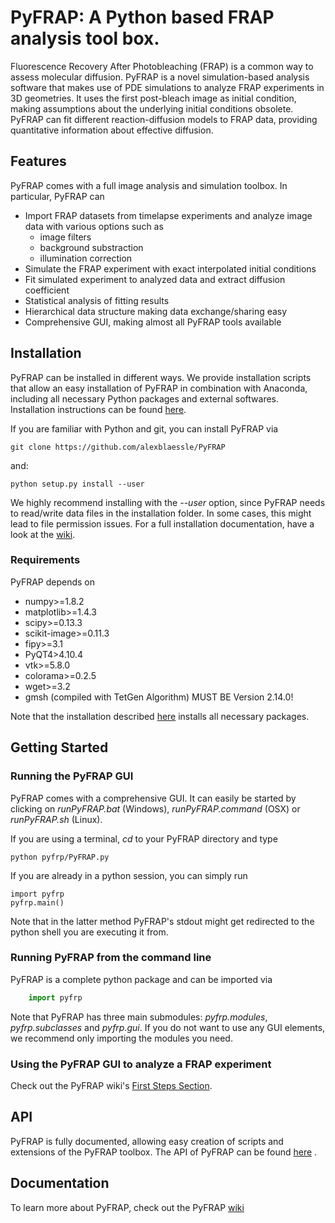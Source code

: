 # PyFRAP: A Python based FRAP analysis tool box. 

Fluorescence Recovery After Photobleaching (FRAP) is a common way to assess molecular diffusion. PyFRAP is a novel simulation-based analysis software
that makes use of PDE simulations to analyze FRAP experiments in 3D geometries. It uses the first post-bleach image as initial condition, making assumptions 
about the underlying initial conditions obsolete. PyFRAP can fit different reaction-diffusion models to FRAP data, providing quantitative information about
effective diffusion.

## Features

PyFRAP comes with a full image analysis and simulation toolbox. In particular, PyFRAP can

- Import FRAP datasets from timelapse experiments and analyze image data with various options such as
	+ image filters
	+ background substraction
	+ illumination correction
- Simulate the FRAP experiment with exact interpolated initial conditions
- Fit simulated experiment to analyzed data and extract diffusion coefficient
- Statistical analysis of fitting results
- Hierarchical data structure making data exchange/sharing easy
- Comprehensive GUI, making almost all PyFRAP tools available

## Installation

PyFRAP can be installed in different ways. We provide installation scripts that allow an easy installation of PyFRAP in combination with Anaconda, including all necessary
Python packages and external softwares. Installation
instructions can be found [here](https://github.com/alexblaessle/PyFRAP/wiki/Installation#short).

If you are familiar with Python and git, you can install PyFRAP via 

	git clone https://github.com/alexblaessle/PyFRAP
	
and:

	python setup.py install --user
	
We highly recommend installing with the *--user* option, since PyFRAP needs to read/write data files in the installation folder. In some cases, this
might lead to file permission issues.
For a full installation documentation, have a look at the [wiki](https://github.com/alexblaessle/PyFRAP/wiki/Installation).

### Requirements

PyFRAP depends on 

- numpy>=1.8.2
- matplotlib>=1.4.3
- scipy>=0.13.3
- scikit-image>=0.11.3
- fipy>=3.1
- PyQT4>4.10.4
- vtk>=5.8.0
- colorama>=0.2.5
- wget>=3.2
- gmsh (compiled with TetGen Algorithm) MUST BE Version 2.14.0!

Note that the installation described [here](https://github.com/alexblaessle/PyFRAP/wiki/Installation#short) installs all necessary packages.

## Getting Started

### Running the PyFRAP GUI

PyFRAP comes with a comprehensive GUI. It can easily be started by clicking on *runPyFRAP.bat* (Windows), *runPyFRAP.command* (OSX) or *runPyFRAP.sh* (Linux). 

If you are using a terminal, *cd* to your PyFRAP directory and type

	python pyfrp/PyFRAP.py

If you are already in a python session, you can simply run 

	import pyfrp
	pyfrp.main()

Note that in the latter method PyFRAP's stdout might get redirected to the python shell you are executing it from.

### Running PyFRAP from the command line

PyFRAP is a complete python package and can be imported via

```python
	import pyfrp
```

Note that PyFRAP has three main submodules: *pyfrp.modules*, *pyfrp.subclasses* and *pyfrp.gui*. If you do not want to use any GUI elements, we recommend only importing the modules you need.

### Using the PyFRAP GUI to analyze a FRAP experiment

Check out the PyFRAP wiki's [First Steps Section](https://github.com/alexblaessle/PyFRAP/wiki/FirstSteps).

## API

PyFRAP is fully documented, allowing easy creation of scripts and extensions of the PyFRAP toolbox. The API of PyFRAP can be found [here](http://pyfrap.readthedocs.org/en/latest/) .

## Documentation

To learn more about PyFRAP, check out the PyFRAP [wiki](https://github.com/alexblaessle/PyFRAP/wiki)





